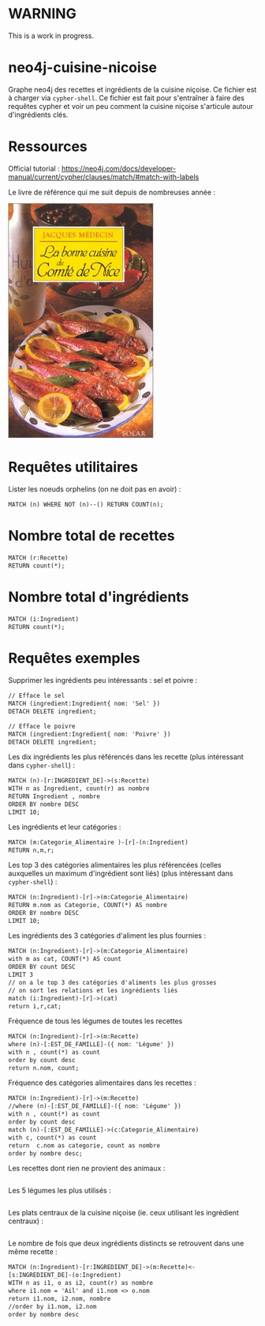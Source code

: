 # WARNING

This is a work in progress.

# neo4j-cuisine-nicoise

Graphe neo4j des recettes et ingrédients de la cuisine niçoise. Ce fichier est à charger via ```cypher-shell```. Ce fichier est fait pour
s'entraîner à faire des requêtes cypher et voir un peu comment la cuisine niçoise s'articule autour d'ingrédients clés.

# Ressources

Official tutorial : https://neo4j.com/docs/developer-manual/current/cypher/clauses/match/#match-with-labels

Le livre de référence qui me suit depuis de nombreuses année :

![La bonne cuisine du Comté de Nice, Jacques Médecin](img/couverture-livre.jpg "La bonne cuisine du Comté de Nice, Jacques Médecin, éd. SOLAR ISBN 2-263-02613-4")


# Requêtes utilitaires

Lister les noeuds orphelins (on ne doit pas en avoir) :

```
MATCH (n) WHERE NOT (n)--() RETURN COUNT(n);
```

# Nombre total de recettes

```
MATCH (r:Recette)
RETURN count(*);
```

# Nombre total d'ingrédients

```
MATCH (i:Ingredient)
RETURN count(*);
```

# Requêtes exemples

Supprimer les ingrédients peu intéressants : sel et poivre :

```
// Efface le sel
MATCH (ingredient:Ingredient{ nom: 'Sel' })
DETACH DELETE ingredient;
```

```
// Efface le poivre
MATCH (ingredient:Ingredient{ nom: 'Poivre' })
DETACH DELETE ingredient;
```


Les dix ingrédients les plus référencés dans les recette (plus intéressant dans ```cypher-shell```) :

```
MATCH (n)-[r:INGREDIENT_DE]->(s:Recette)
WITH n as Ingredient, count(r) as nombre
RETURN Ingredient , nombre
ORDER BY nombre DESC
LIMIT 10;
```

Les ingrédients et leur catégories :

```
MATCH (m:Categorie_Alimentaire )-[r]-(n:Ingredient)
RETURN n,m,r;
```

Les top 3 des catégories alimentaires les plus référencées (celles auxquelles un maximum d'ingrédient sont liés) (plus intéressant dans ```cypher-shell```) :

```
MATCH (n:Ingredient)-[r]->(m:Categorie_Alimentaire)
RETURN m.nom as Categorie, COUNT(*) AS nombre
ORDER BY nombre DESC
LIMIT 10;
```

Les ingrédients des 3 catégories d'aliment les plus fournies :

```
MATCH (n:Ingredient)-[r]->(m:Categorie_Alimentaire)
with m as cat, COUNT(*) AS count
ORDER BY count DESC
LIMIT 3
// on a le top 3 des catégories d'aliments les plus grosses
// on sort les relations et les ingrédients liés
match (i:Ingredient)-[r]->(cat)
return i,r,cat;
```



Fréquence de tous les légumes de toutes les recettes

```
MATCH (n:Ingredient)-[r]->(m:Recette)
where (n)-[:EST_DE_FAMILLE]-({ nom: 'Légume' })
with n , count(*) as count
order by count desc
return n.nom, count;
```

Fréquence des catégories alimentaires dans les recettes :

```
MATCH (n:Ingredient)-[r]->(m:Recette)
//where (n)-[:EST_DE_FAMILLE]-({ nom: 'Légume' })
with n , count(*) as count
order by count desc
match (n)-[:EST_DE_FAMILLE]->(c:Categorie_Alimentaire)
with c, count(*) as count
return  c.nom as categorie, count as nombre
order by nombre desc;
```



Les recettes dont rien ne provient des animaux :

```

```



Les 5 légumes les plus utilisés :

```

```


Les plats centraux de la cuisine niçoise (ie. ceux utilisant les ingrédient centraux) :


```

```


Le nombre de fois que deux ingrédients distincts se retrouvent dans une même recette :

```
MATCH (n:Ingredient)-[r:INGREDIENT_DE]->(m:Recette)<-[s:INGREDIENT_DE]-(o:Ingredient)
WITH n as i1, o as i2, count(r) as nombre
where i1.nom = 'Ail' and i1.nom <> o.nom
return i1.nom, i2.nom, nombre 
//order by i1.nom, i2.nom
order by nombre desc
```